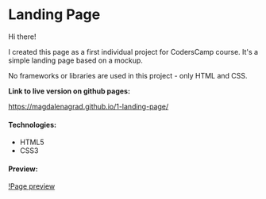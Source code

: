 # Landing Page

Hi there!

 I created this page as a first individual project for CodersCamp course. It's a simple landing page based on a mockup.

No frameworks or libraries are used in this project - only HTML and CSS.  

**Link to live version on github pages:**

https://magdalenagrad.github.io/1-landing-page/


#### Technologies:

- HTML5
- CSS3

#### Preview:

[!Page preview](https://github.com/MagdalenaGrad/1-landing-page/blob/master/imgs/preview.PNG?raw=true) 


